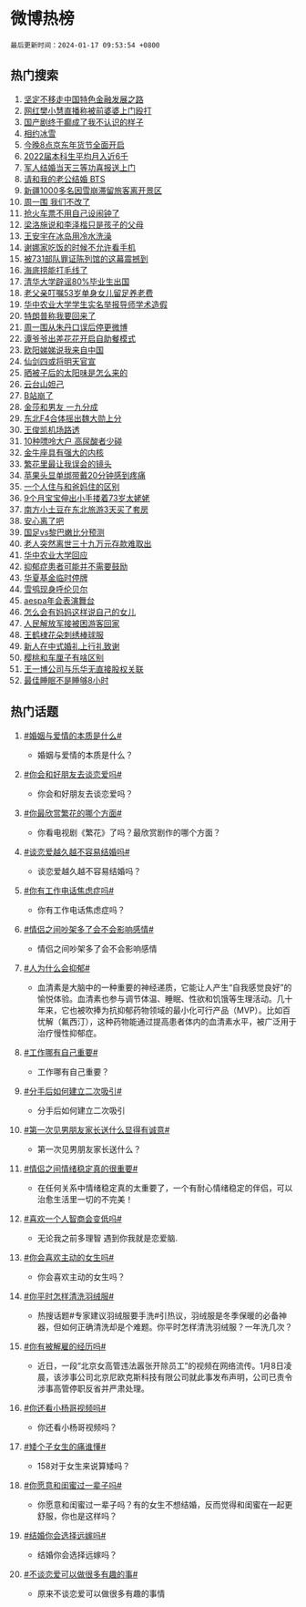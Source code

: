 # 微博热榜

`最后更新时间：2024-01-17 09:53:54 +0800`

## 热门搜索

1. [坚定不移走中国特色金融发展之路](https://m.weibo.cn/search?containerid=100103type%3D1%26t%3D10%26q%3D%23%E5%9D%9A%E5%AE%9A%E4%B8%8D%E7%A7%BB%E8%B5%B0%E4%B8%AD%E5%9B%BD%E7%89%B9%E8%89%B2%E9%87%91%E8%9E%8D%E5%8F%91%E5%B1%95%E4%B9%8B%E8%B7%AF%23&stream_entry_id=51&isnewpage=1&extparam=seat%3D1%26c_type%3D51%26dgr%3D0%26q%3D%2523%25E5%259D%259A%25E5%25AE%259A%25E4%25B8%258D%25E7%25A7%25BB%25E8%25B5%25B0%25E4%25B8%25AD%25E5%259B%25BD%25E7%2589%25B9%25E8%2589%25B2%25E9%2587%2591%25E8%259E%258D%25E5%258F%2591%25E5%25B1%2595%25E4%25B9%258B%25E8%25B7%25AF%2523%26cate%3D10103%26pos%3D0%26stream_entry_id%3D51%26filter_type%3Drealtimehot%26display_time%3D1705456433%26pre_seqid%3D170545643324101317903)
1. [网红樊小慧直播称被前婆婆上门殴打](https://m.weibo.cn/search?containerid=100103type%3D1%26t%3D10%26q%3D%23%E7%BD%91%E7%BA%A2%E6%A8%8A%E5%B0%8F%E6%85%A7%E7%9B%B4%E6%92%AD%E7%A7%B0%E8%A2%AB%E5%89%8D%E5%A9%86%E5%A9%86%E4%B8%8A%E9%97%A8%E6%AE%B4%E6%89%93%23&stream_entry_id=31&isnewpage=1&extparam=seat%3D1%26q%3D%2523%25E7%25BD%2591%25E7%25BA%25A2%25E6%25A8%258A%25E5%25B0%258F%25E6%2585%25A7%25E7%259B%25B4%25E6%2592%25AD%25E7%25A7%25B0%25E8%25A2%25AB%25E5%2589%258D%25E5%25A9%2586%25E5%25A9%2586%25E4%25B8%258A%25E9%2597%25A8%25E6%25AE%25B4%25E6%2589%2593%2523%26dgr%3D0%26pos%3D0%26filter_type%3Drealtimehot%26realpos%3D1%26band_rank%3D1%26cate%3D5001%26c_type%3D31%26lcate%3D5001%26stream_entry_id%3D31%26flag%3D2%26display_time%3D1705456433%26pre_seqid%3D170545643324101317903)
1. [国产剧终于癫成了我不认识的样子](https://m.weibo.cn/search?containerid=100103type%3D1%26t%3D10%26q%3D%E5%9B%BD%E4%BA%A7%E5%89%A7%E7%BB%88%E4%BA%8E%E7%99%AB%E6%88%90%E4%BA%86%E6%88%91%E4%B8%8D%E8%AE%A4%E8%AF%86%E7%9A%84%E6%A0%B7%E5%AD%90&stream_entry_id=31&isnewpage=1&extparam=seat%3D1%26q%3D%25E5%259B%25BD%25E4%25BA%25A7%25E5%2589%25A7%25E7%25BB%2588%25E4%25BA%258E%25E7%2599%25AB%25E6%2588%2590%25E4%25BA%2586%25E6%2588%2591%25E4%25B8%258D%25E8%25AE%25A4%25E8%25AF%2586%25E7%259A%2584%25E6%25A0%25B7%25E5%25AD%2590%26dgr%3D0%26pos%3D1%26filter_type%3Drealtimehot%26realpos%3D2%26band_rank%3D2%26cate%3D5001%26c_type%3D31%26lcate%3D5001%26stream_entry_id%3D31%26flag%3D1%26display_time%3D1705456433%26pre_seqid%3D170545643324101317903)
1. [相约冰雪](https://m.weibo.cn/search?containerid=100103type%3D1%26t%3D10%26q%3D%23%E7%9B%B8%E7%BA%A6%E5%86%B0%E9%9B%AA%23&stream_entry_id=31&isnewpage=1&extparam=seat%3D1%26q%3D%2523%25E7%259B%25B8%25E7%25BA%25A6%25E5%2586%25B0%25E9%259B%25AA%2523%26dgr%3D0%26pos%3D2%26filter_type%3Drealtimehot%26realpos%3D3%26band_rank%3D3%26cate%3D5001%26c_type%3D31%26lcate%3D5001%26stream_entry_id%3D31%26flag%3D0%26display_time%3D1705456433%26pre_seqid%3D170545643324101317903)
1. [今晚8点京东年货节全面开启](https://m.weibo.cn/search?containerid=100103type%3D1%26t%3D10%26q%3D%23%E4%BB%8A%E6%99%9A8%E7%82%B9%E4%BA%AC%E4%B8%9C%E5%B9%B4%E8%B4%A7%E8%8A%82%E5%85%A8%E9%9D%A2%E5%BC%80%E5%90%AF%23&stream_entry_id=31&isnewpage=1&extparam=seat%3D1%26band_rank%3D4%26dgr%3D0%26adid%3D219160%26q%3D%2523%25E4%25BB%258A%25E6%2599%259A8%25E7%2582%25B9%25E4%25BA%25AC%25E4%25B8%259C%25E5%25B9%25B4%25E8%25B4%25A7%25E8%258A%2582%25E5%2585%25A8%25E9%259D%25A2%25E5%25BC%2580%25E5%2590%25AF%2523%26filter_type%3Drealtimehot%26c_type%3D31%26pos%3D3%26cate%3D5001%26topic_ad%3D1%26lcate%3D5001%26stream_entry_id%3D31%26is_ad_pos%3D1%26display_time%3D1705456433%26pre_seqid%3D170545643324101317903)
1. [2022届本科生平均月入近6千](https://m.weibo.cn/search?containerid=100103type%3D1%26t%3D10%26q%3D%232022%E5%B1%8A%E6%9C%AC%E7%A7%91%E7%94%9F%E5%B9%B3%E5%9D%87%E6%9C%88%E5%85%A5%E8%BF%916%E5%8D%83%23&stream_entry_id=31&isnewpage=1&extparam=seat%3D1%26q%3D%25232022%25E5%25B1%258A%25E6%259C%25AC%25E7%25A7%2591%25E7%2594%259F%25E5%25B9%25B3%25E5%259D%2587%25E6%259C%2588%25E5%2585%25A5%25E8%25BF%25916%25E5%258D%2583%2523%26dgr%3D0%26pos%3D4%26filter_type%3Drealtimehot%26realpos%3D4%26band_rank%3D4%26cate%3D5001%26c_type%3D31%26lcate%3D5001%26stream_entry_id%3D31%26flag%3D1%26display_time%3D1705456433%26pre_seqid%3D170545643324101317903)
1. [军人结婚当天三等功喜报送上门](https://m.weibo.cn/search?containerid=100103type%3D1%26t%3D10%26q%3D%23%E5%86%9B%E4%BA%BA%E7%BB%93%E5%A9%9A%E5%BD%93%E5%A4%A9%E4%B8%89%E7%AD%89%E5%8A%9F%E5%96%9C%E6%8A%A5%E9%80%81%E4%B8%8A%E9%97%A8%23&stream_entry_id=31&isnewpage=1&extparam=seat%3D1%26q%3D%2523%25E5%2586%259B%25E4%25BA%25BA%25E7%25BB%2593%25E5%25A9%259A%25E5%25BD%2593%25E5%25A4%25A9%25E4%25B8%2589%25E7%25AD%2589%25E5%258A%259F%25E5%2596%259C%25E6%258A%25A5%25E9%2580%2581%25E4%25B8%258A%25E9%2597%25A8%2523%26dgr%3D0%26pos%3D5%26filter_type%3Drealtimehot%26realpos%3D5%26band_rank%3D5%26cate%3D5001%26c_type%3D31%26lcate%3D5001%26stream_entry_id%3D31%26flag%3D32768%26display_time%3D1705456433%26pre_seqid%3D170545643324101317903)
1. [请和我的老公结婚 BTS](https://m.weibo.cn/search?containerid=100103type%3D1%26t%3D10%26q%3D%E8%AF%B7%E5%92%8C%E6%88%91%E7%9A%84%E8%80%81%E5%85%AC%E7%BB%93%E5%A9%9A+BTS&stream_entry_id=31&isnewpage=1&extparam=seat%3D1%26q%3D%25E8%25AF%25B7%25E5%2592%258C%25E6%2588%2591%25E7%259A%2584%25E8%2580%2581%25E5%2585%25AC%25E7%25BB%2593%25E5%25A9%259A%2520BTS%26dgr%3D0%26pos%3D6%26filter_type%3Drealtimehot%26realpos%3D6%26band_rank%3D6%26cate%3D5001%26c_type%3D31%26lcate%3D5001%26stream_entry_id%3D31%26flag%3D1%26display_time%3D1705456433%26pre_seqid%3D170545643324101317903)
1. [新疆1000多名因雪崩滞留旅客离开景区](https://m.weibo.cn/search?containerid=100103type%3D1%26t%3D10%26q%3D%23%E6%96%B0%E7%96%861000%E5%A4%9A%E5%90%8D%E5%9B%A0%E9%9B%AA%E5%B4%A9%E6%BB%9E%E7%95%99%E6%97%85%E5%AE%A2%E7%A6%BB%E5%BC%80%E6%99%AF%E5%8C%BA%23&stream_entry_id=31&isnewpage=1&extparam=seat%3D1%26q%3D%2523%25E6%2596%25B0%25E7%2596%25861000%25E5%25A4%259A%25E5%2590%258D%25E5%259B%25A0%25E9%259B%25AA%25E5%25B4%25A9%25E6%25BB%259E%25E7%2595%2599%25E6%2597%2585%25E5%25AE%25A2%25E7%25A6%25BB%25E5%25BC%2580%25E6%2599%25AF%25E5%258C%25BA%2523%26dgr%3D0%26pos%3D7%26filter_type%3Drealtimehot%26realpos%3D7%26band_rank%3D7%26cate%3D5001%26c_type%3D31%26lcate%3D5001%26stream_entry_id%3D31%26flag%3D1%26display_time%3D1705456433%26pre_seqid%3D170545643324101317903)
1. [周一围 我们不改了](https://m.weibo.cn/search?containerid=100103type%3D1%26t%3D10%26q%3D%E5%91%A8%E4%B8%80%E5%9B%B4+%E6%88%91%E4%BB%AC%E4%B8%8D%E6%94%B9%E4%BA%86&stream_entry_id=31&isnewpage=1&extparam=seat%3D1%26q%3D%25E5%2591%25A8%25E4%25B8%2580%25E5%259B%25B4%2520%25E6%2588%2591%25E4%25BB%25AC%25E4%25B8%258D%25E6%2594%25B9%25E4%25BA%2586%26dgr%3D0%26pos%3D8%26filter_type%3Drealtimehot%26realpos%3D8%26band_rank%3D8%26cate%3D5001%26c_type%3D31%26lcate%3D5001%26stream_entry_id%3D31%26flag%3D1%26display_time%3D1705456433%26pre_seqid%3D170545643324101317903)
1. [抢火车票不用自己设闹钟了](https://m.weibo.cn/search?containerid=100103type%3D1%26t%3D10%26q%3D%23%E6%8A%A2%E7%81%AB%E8%BD%A6%E7%A5%A8%E4%B8%8D%E7%94%A8%E8%87%AA%E5%B7%B1%E8%AE%BE%E9%97%B9%E9%92%9F%E4%BA%86%23&stream_entry_id=31&isnewpage=1&extparam=seat%3D1%26q%3D%2523%25E6%258A%25A2%25E7%2581%25AB%25E8%25BD%25A6%25E7%25A5%25A8%25E4%25B8%258D%25E7%2594%25A8%25E8%2587%25AA%25E5%25B7%25B1%25E8%25AE%25BE%25E9%2597%25B9%25E9%2592%259F%25E4%25BA%2586%2523%26dgr%3D0%26pos%3D9%26filter_type%3Drealtimehot%26realpos%3D9%26band_rank%3D9%26cate%3D5001%26c_type%3D31%26lcate%3D5001%26stream_entry_id%3D31%26flag%3D1%26display_time%3D1705456433%26pre_seqid%3D170545643324101317903)
1. [梁洛施说和李泽楷只是孩子的父母](https://m.weibo.cn/search?containerid=100103type%3D1%26t%3D10%26q%3D%23%E6%A2%81%E6%B4%9B%E6%96%BD%E8%AF%B4%E5%92%8C%E6%9D%8E%E6%B3%BD%E6%A5%B7%E5%8F%AA%E6%98%AF%E5%AD%A9%E5%AD%90%E7%9A%84%E7%88%B6%E6%AF%8D%23&stream_entry_id=31&isnewpage=1&extparam=seat%3D1%26q%3D%2523%25E6%25A2%2581%25E6%25B4%259B%25E6%2596%25BD%25E8%25AF%25B4%25E5%2592%258C%25E6%259D%258E%25E6%25B3%25BD%25E6%25A5%25B7%25E5%258F%25AA%25E6%2598%25AF%25E5%25AD%25A9%25E5%25AD%2590%25E7%259A%2584%25E7%2588%25B6%25E6%25AF%258D%2523%26dgr%3D0%26pos%3D10%26filter_type%3Drealtimehot%26realpos%3D10%26band_rank%3D10%26cate%3D5001%26c_type%3D31%26lcate%3D5001%26stream_entry_id%3D31%26flag%3D1%26display_time%3D1705456433%26pre_seqid%3D170545643324101317903)
1. [王安宇在冰岛用冷水洗澡](https://m.weibo.cn/search?containerid=100103type%3D1%26t%3D10%26q%3D%E7%8E%8B%E5%AE%89%E5%AE%87%E5%9C%A8%E5%86%B0%E5%B2%9B%E7%94%A8%E5%86%B7%E6%B0%B4%E6%B4%97%E6%BE%A1&stream_entry_id=31&isnewpage=1&extparam=seat%3D1%26q%3D%25E7%258E%258B%25E5%25AE%2589%25E5%25AE%2587%25E5%259C%25A8%25E5%2586%25B0%25E5%25B2%259B%25E7%2594%25A8%25E5%2586%25B7%25E6%25B0%25B4%25E6%25B4%2597%25E6%25BE%25A1%26dgr%3D0%26pos%3D11%26filter_type%3Drealtimehot%26realpos%3D11%26band_rank%3D11%26cate%3D5001%26c_type%3D31%26lcate%3D5001%26stream_entry_id%3D31%26flag%3D1%26display_time%3D1705456433%26pre_seqid%3D170545643324101317903)
1. [谢娜家吃饭的时候不允许看手机](https://m.weibo.cn/search?containerid=100103type%3D1%26t%3D10%26q%3D%23%E8%B0%A2%E5%A8%9C%E5%AE%B6%E5%90%83%E9%A5%AD%E7%9A%84%E6%97%B6%E5%80%99%E4%B8%8D%E5%85%81%E8%AE%B8%E7%9C%8B%E6%89%8B%E6%9C%BA%23&stream_entry_id=31&isnewpage=1&extparam=seat%3D1%26q%3D%2523%25E8%25B0%25A2%25E5%25A8%259C%25E5%25AE%25B6%25E5%2590%2583%25E9%25A5%25AD%25E7%259A%2584%25E6%2597%25B6%25E5%2580%2599%25E4%25B8%258D%25E5%2585%2581%25E8%25AE%25B8%25E7%259C%258B%25E6%2589%258B%25E6%259C%25BA%2523%26dgr%3D0%26pos%3D12%26filter_type%3Drealtimehot%26realpos%3D12%26band_rank%3D12%26cate%3D5001%26c_type%3D31%26lcate%3D5001%26stream_entry_id%3D31%26flag%3D2%26display_time%3D1705456433%26pre_seqid%3D170545643324101317903)
1. [被731部队罪证陈列馆的这幕震撼到](https://m.weibo.cn/search?containerid=100103type%3D1%26t%3D10%26q%3D%23%E8%A2%AB731%E9%83%A8%E9%98%9F%E7%BD%AA%E8%AF%81%E9%99%88%E5%88%97%E9%A6%86%E7%9A%84%E8%BF%99%E5%B9%95%E9%9C%87%E6%92%BC%E5%88%B0%23&stream_entry_id=31&isnewpage=1&extparam=seat%3D1%26q%3D%2523%25E8%25A2%25AB731%25E9%2583%25A8%25E9%2598%259F%25E7%25BD%25AA%25E8%25AF%2581%25E9%2599%2588%25E5%2588%2597%25E9%25A6%2586%25E7%259A%2584%25E8%25BF%2599%25E5%25B9%2595%25E9%259C%2587%25E6%2592%25BC%25E5%2588%25B0%2523%26dgr%3D0%26pos%3D13%26filter_type%3Drealtimehot%26realpos%3D13%26band_rank%3D13%26cate%3D5001%26c_type%3D31%26lcate%3D5001%26stream_entry_id%3D31%26flag%3D1%26display_time%3D1705456433%26pre_seqid%3D170545643324101317903)
1. [海底捞能打毛线了](https://m.weibo.cn/search?containerid=100103type%3D1%26t%3D10%26q%3D%23%E6%B5%B7%E5%BA%95%E6%8D%9E%E8%83%BD%E6%89%93%E6%AF%9B%E7%BA%BF%E4%BA%86%23&stream_entry_id=31&isnewpage=1&extparam=seat%3D1%26q%3D%2523%25E6%25B5%25B7%25E5%25BA%2595%25E6%258D%259E%25E8%2583%25BD%25E6%2589%2593%25E6%25AF%259B%25E7%25BA%25BF%25E4%25BA%2586%2523%26dgr%3D0%26pos%3D14%26filter_type%3Drealtimehot%26realpos%3D14%26band_rank%3D14%26cate%3D5001%26c_type%3D31%26lcate%3D5001%26stream_entry_id%3D31%26flag%3D0%26display_time%3D1705456433%26pre_seqid%3D170545643324101317903)
1. [清华大学辟谣80%毕业生出国](https://m.weibo.cn/search?containerid=100103type%3D1%26t%3D10%26q%3D%23%E6%B8%85%E5%8D%8E%E5%A4%A7%E5%AD%A6%E8%BE%9F%E8%B0%A380%25%E6%AF%95%E4%B8%9A%E7%94%9F%E5%87%BA%E5%9B%BD%23&stream_entry_id=31&isnewpage=1&extparam=seat%3D1%26q%3D%2523%25E6%25B8%2585%25E5%258D%258E%25E5%25A4%25A7%25E5%25AD%25A6%25E8%25BE%259F%25E8%25B0%25A380%2525%25E6%25AF%2595%25E4%25B8%259A%25E7%2594%259F%25E5%2587%25BA%25E5%259B%25BD%2523%26dgr%3D0%26pos%3D15%26filter_type%3Drealtimehot%26realpos%3D15%26band_rank%3D15%26cate%3D5001%26c_type%3D31%26lcate%3D5001%26stream_entry_id%3D31%26flag%3D1%26display_time%3D1705456433%26pre_seqid%3D170545643324101317903)
1. [老父亲叮嘱53岁单身女儿留足养老费](https://m.weibo.cn/search?containerid=100103type%3D1%26t%3D10%26q%3D%23%E8%80%81%E7%88%B6%E4%BA%B2%E5%8F%AE%E5%98%B153%E5%B2%81%E5%8D%95%E8%BA%AB%E5%A5%B3%E5%84%BF%E7%95%99%E8%B6%B3%E5%85%BB%E8%80%81%E8%B4%B9%23&stream_entry_id=31&isnewpage=1&extparam=seat%3D1%26q%3D%2523%25E8%2580%2581%25E7%2588%25B6%25E4%25BA%25B2%25E5%258F%25AE%25E5%2598%25B153%25E5%25B2%2581%25E5%258D%2595%25E8%25BA%25AB%25E5%25A5%25B3%25E5%2584%25BF%25E7%2595%2599%25E8%25B6%25B3%25E5%2585%25BB%25E8%2580%2581%25E8%25B4%25B9%2523%26dgr%3D0%26pos%3D16%26filter_type%3Drealtimehot%26realpos%3D16%26band_rank%3D16%26cate%3D5001%26c_type%3D31%26lcate%3D5001%26stream_entry_id%3D31%26flag%3D32768%26display_time%3D1705456433%26pre_seqid%3D170545643324101317903)
1. [华中农业大学学生实名举报导师学术造假](https://m.weibo.cn/search?containerid=100103type%3D1%26t%3D10%26q%3D%23%E5%8D%8E%E4%B8%AD%E5%86%9C%E4%B8%9A%E5%A4%A7%E5%AD%A6%E5%AD%A6%E7%94%9F%E5%AE%9E%E5%90%8D%E4%B8%BE%E6%8A%A5%E5%AF%BC%E5%B8%88%E5%AD%A6%E6%9C%AF%E9%80%A0%E5%81%87%23&stream_entry_id=31&isnewpage=1&extparam=seat%3D1%26q%3D%2523%25E5%258D%258E%25E4%25B8%25AD%25E5%2586%259C%25E4%25B8%259A%25E5%25A4%25A7%25E5%25AD%25A6%25E5%25AD%25A6%25E7%2594%259F%25E5%25AE%259E%25E5%2590%258D%25E4%25B8%25BE%25E6%258A%25A5%25E5%25AF%25BC%25E5%25B8%2588%25E5%25AD%25A6%25E6%259C%25AF%25E9%2580%25A0%25E5%2581%2587%2523%26dgr%3D0%26pos%3D17%26filter_type%3Drealtimehot%26realpos%3D17%26band_rank%3D17%26cate%3D5001%26c_type%3D31%26lcate%3D5001%26stream_entry_id%3D31%26flag%3D0%26display_time%3D1705456433%26pre_seqid%3D170545643324101317903)
1. [特朗普称我要回来了](https://m.weibo.cn/search?containerid=100103type%3D1%26t%3D10%26q%3D%23%E7%89%B9%E6%9C%97%E6%99%AE%E7%A7%B0%E6%88%91%E8%A6%81%E5%9B%9E%E6%9D%A5%E4%BA%86%23&stream_entry_id=31&isnewpage=1&extparam=seat%3D1%26q%3D%2523%25E7%2589%25B9%25E6%259C%2597%25E6%2599%25AE%25E7%25A7%25B0%25E6%2588%2591%25E8%25A6%2581%25E5%259B%259E%25E6%259D%25A5%25E4%25BA%2586%2523%26dgr%3D0%26pos%3D18%26filter_type%3Drealtimehot%26realpos%3D18%26band_rank%3D18%26cate%3D5001%26c_type%3D31%26lcate%3D5001%26stream_entry_id%3D31%26flag%3D0%26display_time%3D1705456433%26pre_seqid%3D170545643324101317903)
1. [周一围从朱丹口误后停更微博](https://m.weibo.cn/search?containerid=100103type%3D1%26t%3D10%26q%3D%23%E5%91%A8%E4%B8%80%E5%9B%B4%E4%BB%8E%E6%9C%B1%E4%B8%B9%E5%8F%A3%E8%AF%AF%E5%90%8E%E5%81%9C%E6%9B%B4%E5%BE%AE%E5%8D%9A%23&stream_entry_id=31&isnewpage=1&extparam=seat%3D1%26q%3D%2523%25E5%2591%25A8%25E4%25B8%2580%25E5%259B%25B4%25E4%25BB%258E%25E6%259C%25B1%25E4%25B8%25B9%25E5%258F%25A3%25E8%25AF%25AF%25E5%2590%258E%25E5%2581%259C%25E6%259B%25B4%25E5%25BE%25AE%25E5%258D%259A%2523%26dgr%3D0%26pos%3D19%26filter_type%3Drealtimehot%26realpos%3D19%26band_rank%3D19%26cate%3D5001%26c_type%3D31%26lcate%3D5001%26stream_entry_id%3D31%26flag%3D0%26display_time%3D1705456433%26pre_seqid%3D170545643324101317903)
1. [谭爷爷出差花花开启自助餐模式](https://m.weibo.cn/search?containerid=100103type%3D1%26t%3D10%26q%3D%23%E8%B0%AD%E7%88%B7%E7%88%B7%E5%87%BA%E5%B7%AE%E8%8A%B1%E8%8A%B1%E5%BC%80%E5%90%AF%E8%87%AA%E5%8A%A9%E9%A4%90%E6%A8%A1%E5%BC%8F%23&stream_entry_id=31&isnewpage=1&extparam=seat%3D1%26q%3D%2523%25E8%25B0%25AD%25E7%2588%25B7%25E7%2588%25B7%25E5%2587%25BA%25E5%25B7%25AE%25E8%258A%25B1%25E8%258A%25B1%25E5%25BC%2580%25E5%2590%25AF%25E8%2587%25AA%25E5%258A%25A9%25E9%25A4%2590%25E6%25A8%25A1%25E5%25BC%258F%2523%26dgr%3D0%26pos%3D20%26filter_type%3Drealtimehot%26realpos%3D20%26band_rank%3D20%26cate%3D5001%26c_type%3D31%26lcate%3D5001%26stream_entry_id%3D31%26flag%3D32768%26display_time%3D1705456433%26pre_seqid%3D170545643324101317903)
1. [欧阳娣娣说我来自中国](https://m.weibo.cn/search?containerid=100103type%3D1%26t%3D10%26q%3D%23%E6%AC%A7%E9%98%B3%E5%A8%A3%E5%A8%A3%E8%AF%B4%E6%88%91%E6%9D%A5%E8%87%AA%E4%B8%AD%E5%9B%BD%23&stream_entry_id=31&isnewpage=1&extparam=seat%3D1%26q%3D%2523%25E6%25AC%25A7%25E9%2598%25B3%25E5%25A8%25A3%25E5%25A8%25A3%25E8%25AF%25B4%25E6%2588%2591%25E6%259D%25A5%25E8%2587%25AA%25E4%25B8%25AD%25E5%259B%25BD%2523%26dgr%3D0%26pos%3D21%26filter_type%3Drealtimehot%26realpos%3D21%26band_rank%3D21%26cate%3D5001%26c_type%3D31%26lcate%3D5001%26stream_entry_id%3D31%26flag%3D0%26display_time%3D1705456433%26pre_seqid%3D170545643324101317903)
1. [仙剑四或将明天官宣](https://m.weibo.cn/search?containerid=100103type%3D1%26t%3D10%26q%3D%23%E4%BB%99%E5%89%91%E5%9B%9B%E6%88%96%E5%B0%86%E6%98%8E%E5%A4%A9%E5%AE%98%E5%AE%A3%23&stream_entry_id=31&isnewpage=1&extparam=seat%3D1%26q%3D%2523%25E4%25BB%2599%25E5%2589%2591%25E5%259B%259B%25E6%2588%2596%25E5%25B0%2586%25E6%2598%258E%25E5%25A4%25A9%25E5%25AE%2598%25E5%25AE%25A3%2523%26dgr%3D0%26pos%3D22%26filter_type%3Drealtimehot%26realpos%3D22%26band_rank%3D22%26cate%3D5001%26c_type%3D31%26lcate%3D5001%26stream_entry_id%3D31%26flag%3D0%26display_time%3D1705456433%26pre_seqid%3D170545643324101317903)
1. [晒被子后的太阳味是怎么来的](https://m.weibo.cn/search?containerid=100103type%3D1%26t%3D10%26q%3D%23%E6%99%92%E8%A2%AB%E5%AD%90%E5%90%8E%E7%9A%84%E5%A4%AA%E9%98%B3%E5%91%B3%E6%98%AF%E6%80%8E%E4%B9%88%E6%9D%A5%E7%9A%84%23&stream_entry_id=31&isnewpage=1&extparam=seat%3D1%26q%3D%2523%25E6%2599%2592%25E8%25A2%25AB%25E5%25AD%2590%25E5%2590%258E%25E7%259A%2584%25E5%25A4%25AA%25E9%2598%25B3%25E5%2591%25B3%25E6%2598%25AF%25E6%2580%258E%25E4%25B9%2588%25E6%259D%25A5%25E7%259A%2584%2523%26dgr%3D0%26pos%3D23%26filter_type%3Drealtimehot%26realpos%3D23%26band_rank%3D23%26cate%3D5001%26c_type%3D31%26lcate%3D5001%26stream_entry_id%3D31%26flag%3D0%26display_time%3D1705456433%26pre_seqid%3D170545643324101317903)
1. [云台山妲己](https://m.weibo.cn/search?containerid=100103type%3D1%26t%3D10%26q%3D%E4%BA%91%E5%8F%B0%E5%B1%B1%E5%A6%B2%E5%B7%B1&stream_entry_id=31&isnewpage=1&extparam=seat%3D1%26q%3D%25E4%25BA%2591%25E5%258F%25B0%25E5%25B1%25B1%25E5%25A6%25B2%25E5%25B7%25B1%26dgr%3D0%26pos%3D24%26filter_type%3Drealtimehot%26realpos%3D24%26band_rank%3D24%26cate%3D5001%26c_type%3D31%26lcate%3D5001%26stream_entry_id%3D31%26flag%3D0%26display_time%3D1705456433%26pre_seqid%3D170545643324101317903)
1. [B站崩了](https://m.weibo.cn/search?containerid=100103type%3D1%26t%3D10%26q%3DB%E7%AB%99%E5%B4%A9%E4%BA%86&stream_entry_id=31&isnewpage=1&extparam=seat%3D1%26q%3DB%25E7%25AB%2599%25E5%25B4%25A9%25E4%25BA%2586%26dgr%3D0%26pos%3D25%26filter_type%3Drealtimehot%26realpos%3D25%26band_rank%3D25%26cate%3D5001%26c_type%3D31%26lcate%3D5001%26stream_entry_id%3D31%26flag%3D0%26display_time%3D1705456433%26pre_seqid%3D170545643324101317903)
1. [金莎和男友 一九分成](https://m.weibo.cn/search?containerid=100103type%3D1%26t%3D10%26q%3D%E9%87%91%E8%8E%8E%E5%92%8C%E7%94%B7%E5%8F%8B+%E4%B8%80%E4%B9%9D%E5%88%86%E6%88%90&stream_entry_id=31&isnewpage=1&extparam=seat%3D1%26q%3D%25E9%2587%2591%25E8%258E%258E%25E5%2592%258C%25E7%2594%25B7%25E5%258F%258B%2520%25E4%25B8%2580%25E4%25B9%259D%25E5%2588%2586%25E6%2588%2590%26dgr%3D0%26pos%3D26%26filter_type%3Drealtimehot%26realpos%3D26%26band_rank%3D26%26cate%3D5001%26c_type%3D31%26lcate%3D5001%26stream_entry_id%3D31%26flag%3D0%26display_time%3D1705456433%26pre_seqid%3D170545643324101317903)
1. [东北F4合体摇出魏大勋上分](https://m.weibo.cn/search?containerid=100103type%3D1%26t%3D10%26q%3D%23%E4%B8%9C%E5%8C%97F4%E5%90%88%E4%BD%93%E6%91%87%E5%87%BA%E9%AD%8F%E5%A4%A7%E5%8B%8B%E4%B8%8A%E5%88%86%23&stream_entry_id=31&isnewpage=1&extparam=seat%3D1%26q%3D%2523%25E4%25B8%259C%25E5%258C%2597F4%25E5%2590%2588%25E4%25BD%2593%25E6%2591%2587%25E5%2587%25BA%25E9%25AD%258F%25E5%25A4%25A7%25E5%258B%258B%25E4%25B8%258A%25E5%2588%2586%2523%26dgr%3D0%26pos%3D27%26filter_type%3Drealtimehot%26realpos%3D27%26band_rank%3D27%26cate%3D5001%26c_type%3D31%26lcate%3D5001%26stream_entry_id%3D31%26flag%3D1%26display_time%3D1705456433%26pre_seqid%3D170545643324101317903)
1. [王俊凯机场路透](https://m.weibo.cn/search?containerid=100103type%3D1%26t%3D10%26q%3D%E7%8E%8B%E4%BF%8A%E5%87%AF%E6%9C%BA%E5%9C%BA%E8%B7%AF%E9%80%8F&stream_entry_id=31&isnewpage=1&extparam=seat%3D1%26q%3D%25E7%258E%258B%25E4%25BF%258A%25E5%2587%25AF%25E6%259C%25BA%25E5%259C%25BA%25E8%25B7%25AF%25E9%2580%258F%26dgr%3D0%26pos%3D28%26filter_type%3Drealtimehot%26realpos%3D28%26band_rank%3D28%26cate%3D5001%26c_type%3D31%26lcate%3D5001%26stream_entry_id%3D31%26flag%3D0%26display_time%3D1705456433%26pre_seqid%3D170545643324101317903)
1. [10种嘌呤大户 高尿酸者少碰](https://m.weibo.cn/search?containerid=100103type%3D1%26t%3D10%26q%3D10%E7%A7%8D%E5%98%8C%E5%91%A4%E5%A4%A7%E6%88%B7+%E9%AB%98%E5%B0%BF%E9%85%B8%E8%80%85%E5%B0%91%E7%A2%B0&stream_entry_id=31&isnewpage=1&extparam=seat%3D1%26q%3D10%25E7%25A7%258D%25E5%2598%258C%25E5%2591%25A4%25E5%25A4%25A7%25E6%2588%25B7%2520%25E9%25AB%2598%25E5%25B0%25BF%25E9%2585%25B8%25E8%2580%2585%25E5%25B0%2591%25E7%25A2%25B0%26dgr%3D0%26pos%3D29%26filter_type%3Drealtimehot%26realpos%3D29%26band_rank%3D29%26cate%3D5001%26c_type%3D31%26lcate%3D5001%26stream_entry_id%3D31%26flag%3D0%26display_time%3D1705456433%26pre_seqid%3D170545643324101317903)
1. [金牛座具有强大的内核](https://m.weibo.cn/search?containerid=100103type%3D1%26t%3D10%26q%3D%E9%87%91%E7%89%9B%E5%BA%A7%E5%85%B7%E6%9C%89%E5%BC%BA%E5%A4%A7%E7%9A%84%E5%86%85%E6%A0%B8&stream_entry_id=31&isnewpage=1&extparam=seat%3D1%26q%3D%25E9%2587%2591%25E7%2589%259B%25E5%25BA%25A7%25E5%2585%25B7%25E6%259C%2589%25E5%25BC%25BA%25E5%25A4%25A7%25E7%259A%2584%25E5%2586%2585%25E6%25A0%25B8%26dgr%3D0%26pos%3D30%26filter_type%3Drealtimehot%26realpos%3D30%26band_rank%3D30%26cate%3D5001%26c_type%3D31%26lcate%3D5001%26stream_entry_id%3D31%26flag%3D1%26display_time%3D1705456433%26pre_seqid%3D170545643324101317903)
1. [繁花里最让我误会的镜头](https://m.weibo.cn/search?containerid=100103type%3D1%26t%3D10%26q%3D%E7%B9%81%E8%8A%B1%E9%87%8C%E6%9C%80%E8%AE%A9%E6%88%91%E8%AF%AF%E4%BC%9A%E7%9A%84%E9%95%9C%E5%A4%B4&stream_entry_id=31&isnewpage=1&extparam=seat%3D1%26q%3D%25E7%25B9%2581%25E8%258A%25B1%25E9%2587%258C%25E6%259C%2580%25E8%25AE%25A9%25E6%2588%2591%25E8%25AF%25AF%25E4%25BC%259A%25E7%259A%2584%25E9%2595%259C%25E5%25A4%25B4%26dgr%3D0%26pos%3D31%26filter_type%3Drealtimehot%26realpos%3D31%26band_rank%3D31%26cate%3D5001%26c_type%3D31%26lcate%3D5001%26stream_entry_id%3D31%26flag%3D0%26display_time%3D1705456433%26pre_seqid%3D170545643324101317903)
1. [苹果头显单绑带戴20分钟感到疼痛](https://m.weibo.cn/search?containerid=100103type%3D1%26t%3D10%26q%3D%23%E8%8B%B9%E6%9E%9C%E5%A4%B4%E6%98%BE%E5%8D%95%E7%BB%91%E5%B8%A6%E6%88%B420%E5%88%86%E9%92%9F%E6%84%9F%E5%88%B0%E7%96%BC%E7%97%9B%23&stream_entry_id=31&isnewpage=1&extparam=seat%3D1%26q%3D%2523%25E8%258B%25B9%25E6%259E%259C%25E5%25A4%25B4%25E6%2598%25BE%25E5%258D%2595%25E7%25BB%2591%25E5%25B8%25A6%25E6%2588%25B420%25E5%2588%2586%25E9%2592%259F%25E6%2584%259F%25E5%2588%25B0%25E7%2596%25BC%25E7%2597%259B%2523%26dgr%3D0%26pos%3D32%26filter_type%3Drealtimehot%26realpos%3D32%26band_rank%3D32%26cate%3D5001%26c_type%3D31%26lcate%3D5001%26stream_entry_id%3D31%26flag%3D1%26display_time%3D1705456433%26pre_seqid%3D170545643324101317903)
1. [一个人住与和爸妈住的区别](https://m.weibo.cn/search?containerid=100103type%3D1%26t%3D10%26q%3D%E4%B8%80%E4%B8%AA%E4%BA%BA%E4%BD%8F%E4%B8%8E%E5%92%8C%E7%88%B8%E5%A6%88%E4%BD%8F%E7%9A%84%E5%8C%BA%E5%88%AB&stream_entry_id=31&isnewpage=1&extparam=seat%3D1%26q%3D%25E4%25B8%2580%25E4%25B8%25AA%25E4%25BA%25BA%25E4%25BD%258F%25E4%25B8%258E%25E5%2592%258C%25E7%2588%25B8%25E5%25A6%2588%25E4%25BD%258F%25E7%259A%2584%25E5%258C%25BA%25E5%2588%25AB%26dgr%3D0%26pos%3D33%26filter_type%3Drealtimehot%26realpos%3D33%26band_rank%3D33%26cate%3D5001%26c_type%3D31%26lcate%3D5001%26stream_entry_id%3D31%26flag%3D1%26display_time%3D1705456433%26pre_seqid%3D170545643324101317903)
1. [9个月宝宝伸出小手搂着73岁太姥姥](https://m.weibo.cn/search?containerid=100103type%3D1%26t%3D10%26q%3D%239%E4%B8%AA%E6%9C%88%E5%AE%9D%E5%AE%9D%E4%BC%B8%E5%87%BA%E5%B0%8F%E6%89%8B%E6%90%82%E7%9D%8073%E5%B2%81%E5%A4%AA%E5%A7%A5%E5%A7%A5%23&stream_entry_id=31&isnewpage=1&extparam=seat%3D1%26q%3D%25239%25E4%25B8%25AA%25E6%259C%2588%25E5%25AE%259D%25E5%25AE%259D%25E4%25BC%25B8%25E5%2587%25BA%25E5%25B0%258F%25E6%2589%258B%25E6%2590%2582%25E7%259D%258073%25E5%25B2%2581%25E5%25A4%25AA%25E5%25A7%25A5%25E5%25A7%25A5%2523%26dgr%3D0%26pos%3D34%26filter_type%3Drealtimehot%26realpos%3D34%26band_rank%3D34%26cate%3D5001%26c_type%3D31%26lcate%3D5001%26stream_entry_id%3D31%26flag%3D32768%26display_time%3D1705456433%26pre_seqid%3D170545643324101317903)
1. [南方小土豆在东北旅游3天买了套房](https://m.weibo.cn/search?containerid=100103type%3D1%26t%3D10%26q%3D%23%E5%8D%97%E6%96%B9%E5%B0%8F%E5%9C%9F%E8%B1%86%E5%9C%A8%E4%B8%9C%E5%8C%97%E6%97%85%E6%B8%B83%E5%A4%A9%E4%B9%B0%E4%BA%86%E5%A5%97%E6%88%BF%23&stream_entry_id=31&isnewpage=1&extparam=seat%3D1%26q%3D%2523%25E5%258D%2597%25E6%2596%25B9%25E5%25B0%258F%25E5%259C%259F%25E8%25B1%2586%25E5%259C%25A8%25E4%25B8%259C%25E5%258C%2597%25E6%2597%2585%25E6%25B8%25B83%25E5%25A4%25A9%25E4%25B9%25B0%25E4%25BA%2586%25E5%25A5%2597%25E6%2588%25BF%2523%26dgr%3D0%26pos%3D35%26filter_type%3Drealtimehot%26realpos%3D35%26band_rank%3D35%26cate%3D5001%26c_type%3D31%26lcate%3D5001%26stream_entry_id%3D31%26flag%3D32768%26display_time%3D1705456433%26pre_seqid%3D170545643324101317903)
1. [安心离了吧](https://m.weibo.cn/search?containerid=100103type%3D1%26t%3D10%26q%3D%23%E5%AE%89%E5%BF%83%E7%A6%BB%E4%BA%86%E5%90%A7%23&stream_entry_id=31&isnewpage=1&extparam=seat%3D1%26q%3D%2523%25E5%25AE%2589%25E5%25BF%2583%25E7%25A6%25BB%25E4%25BA%2586%25E5%2590%25A7%2523%26dgr%3D0%26pos%3D36%26filter_type%3Drealtimehot%26realpos%3D36%26band_rank%3D36%26cate%3D5001%26c_type%3D31%26lcate%3D5001%26stream_entry_id%3D31%26flag%3D1%26display_time%3D1705456433%26pre_seqid%3D170545643324101317903)
1. [国足vs黎巴嫩比分预测](https://m.weibo.cn/search?containerid=100103type%3D1%26t%3D10%26q%3D%23%E5%9B%BD%E8%B6%B3vs%E9%BB%8E%E5%B7%B4%E5%AB%A9%E6%AF%94%E5%88%86%E9%A2%84%E6%B5%8B%23&stream_entry_id=31&isnewpage=1&extparam=seat%3D1%26q%3D%2523%25E5%259B%25BD%25E8%25B6%25B3vs%25E9%25BB%258E%25E5%25B7%25B4%25E5%25AB%25A9%25E6%25AF%2594%25E5%2588%2586%25E9%25A2%2584%25E6%25B5%258B%2523%26dgr%3D0%26pos%3D37%26filter_type%3Drealtimehot%26realpos%3D37%26band_rank%3D37%26cate%3D5001%26c_type%3D31%26lcate%3D5001%26stream_entry_id%3D31%26flag%3D1%26display_time%3D1705456433%26pre_seqid%3D170545643324101317903)
1. [老人突然离世三十九万元存款难取出](https://m.weibo.cn/search?containerid=100103type%3D1%26t%3D10%26q%3D%23%E8%80%81%E4%BA%BA%E7%AA%81%E7%84%B6%E7%A6%BB%E4%B8%96%E4%B8%89%E5%8D%81%E4%B9%9D%E4%B8%87%E5%85%83%E5%AD%98%E6%AC%BE%E9%9A%BE%E5%8F%96%E5%87%BA%23&stream_entry_id=31&isnewpage=1&extparam=seat%3D1%26q%3D%2523%25E8%2580%2581%25E4%25BA%25BA%25E7%25AA%2581%25E7%2584%25B6%25E7%25A6%25BB%25E4%25B8%2596%25E4%25B8%2589%25E5%258D%2581%25E4%25B9%259D%25E4%25B8%2587%25E5%2585%2583%25E5%25AD%2598%25E6%25AC%25BE%25E9%259A%25BE%25E5%258F%2596%25E5%2587%25BA%2523%26dgr%3D0%26pos%3D38%26filter_type%3Drealtimehot%26realpos%3D38%26band_rank%3D38%26cate%3D5001%26c_type%3D31%26lcate%3D5001%26stream_entry_id%3D31%26flag%3D0%26display_time%3D1705456433%26pre_seqid%3D170545643324101317903)
1. [华中农业大学回应](https://m.weibo.cn/search?containerid=100103type%3D1%26t%3D10%26q%3D%23%E5%8D%8E%E4%B8%AD%E5%86%9C%E4%B8%9A%E5%A4%A7%E5%AD%A6%E5%9B%9E%E5%BA%94%23&stream_entry_id=31&isnewpage=1&extparam=seat%3D1%26q%3D%2523%25E5%258D%258E%25E4%25B8%25AD%25E5%2586%259C%25E4%25B8%259A%25E5%25A4%25A7%25E5%25AD%25A6%25E5%259B%259E%25E5%25BA%2594%2523%26dgr%3D0%26pos%3D39%26filter_type%3Drealtimehot%26realpos%3D39%26band_rank%3D39%26cate%3D5001%26c_type%3D31%26lcate%3D5001%26stream_entry_id%3D31%26flag%3D0%26display_time%3D1705456433%26pre_seqid%3D170545643324101317903)
1. [抑郁症患者可能并不需要鼓励](https://m.weibo.cn/search?containerid=100103type%3D1%26t%3D10%26q%3D%23%E6%8A%91%E9%83%81%E7%97%87%E6%82%A3%E8%80%85%E5%8F%AF%E8%83%BD%E5%B9%B6%E4%B8%8D%E9%9C%80%E8%A6%81%E9%BC%93%E5%8A%B1%23&stream_entry_id=31&isnewpage=1&extparam=seat%3D1%26q%3D%2523%25E6%258A%2591%25E9%2583%2581%25E7%2597%2587%25E6%2582%25A3%25E8%2580%2585%25E5%258F%25AF%25E8%2583%25BD%25E5%25B9%25B6%25E4%25B8%258D%25E9%259C%2580%25E8%25A6%2581%25E9%25BC%2593%25E5%258A%25B1%2523%26dgr%3D0%26pos%3D40%26filter_type%3Drealtimehot%26realpos%3D40%26band_rank%3D40%26cate%3D5001%26c_type%3D31%26lcate%3D5001%26stream_entry_id%3D31%26flag%3D0%26display_time%3D1705456433%26pre_seqid%3D170545643324101317903)
1. [华夏基金临时停牌](https://m.weibo.cn/search?containerid=100103type%3D1%26t%3D10%26q%3D%23%E5%8D%8E%E5%A4%8F%E5%9F%BA%E9%87%91%E4%B8%B4%E6%97%B6%E5%81%9C%E7%89%8C%23&stream_entry_id=31&isnewpage=1&extparam=seat%3D1%26q%3D%2523%25E5%258D%258E%25E5%25A4%258F%25E5%259F%25BA%25E9%2587%2591%25E4%25B8%25B4%25E6%2597%25B6%25E5%2581%259C%25E7%2589%258C%2523%26dgr%3D0%26pos%3D41%26filter_type%3Drealtimehot%26realpos%3D41%26band_rank%3D41%26cate%3D5001%26c_type%3D31%26lcate%3D5001%26stream_entry_id%3D31%26flag%3D1%26display_time%3D1705456433%26pre_seqid%3D170545643324101317903)
1. [雪鸮现身呼伦贝尔](https://m.weibo.cn/search?containerid=100103type%3D1%26t%3D10%26q%3D%23%E9%9B%AA%E9%B8%AE%E7%8E%B0%E8%BA%AB%E5%91%BC%E4%BC%A6%E8%B4%9D%E5%B0%94%23&stream_entry_id=31&isnewpage=1&extparam=seat%3D1%26q%3D%2523%25E9%259B%25AA%25E9%25B8%25AE%25E7%258E%25B0%25E8%25BA%25AB%25E5%2591%25BC%25E4%25BC%25A6%25E8%25B4%259D%25E5%25B0%2594%2523%26dgr%3D0%26pos%3D42%26filter_type%3Drealtimehot%26realpos%3D42%26band_rank%3D42%26cate%3D5001%26c_type%3D31%26lcate%3D5001%26stream_entry_id%3D31%26flag%3D1%26display_time%3D1705456433%26pre_seqid%3D170545643324101317903)
1. [aespa年会表演舞台](https://m.weibo.cn/search?containerid=100103type%3D1%26t%3D10%26q%3Daespa%E5%B9%B4%E4%BC%9A%E8%A1%A8%E6%BC%94%E8%88%9E%E5%8F%B0&stream_entry_id=31&isnewpage=1&extparam=seat%3D1%26q%3Daespa%25E5%25B9%25B4%25E4%25BC%259A%25E8%25A1%25A8%25E6%25BC%2594%25E8%2588%259E%25E5%258F%25B0%26dgr%3D0%26pos%3D43%26filter_type%3Drealtimehot%26realpos%3D43%26band_rank%3D43%26cate%3D5001%26c_type%3D31%26lcate%3D5001%26stream_entry_id%3D31%26flag%3D1%26display_time%3D1705456433%26pre_seqid%3D170545643324101317903)
1. [怎么会有妈妈这样说自己的女儿](https://m.weibo.cn/search?containerid=100103type%3D1%26t%3D10%26q%3D%E6%80%8E%E4%B9%88%E4%BC%9A%E6%9C%89%E5%A6%88%E5%A6%88%E8%BF%99%E6%A0%B7%E8%AF%B4%E8%87%AA%E5%B7%B1%E7%9A%84%E5%A5%B3%E5%84%BF&stream_entry_id=31&isnewpage=1&extparam=seat%3D1%26q%3D%25E6%2580%258E%25E4%25B9%2588%25E4%25BC%259A%25E6%259C%2589%25E5%25A6%2588%25E5%25A6%2588%25E8%25BF%2599%25E6%25A0%25B7%25E8%25AF%25B4%25E8%2587%25AA%25E5%25B7%25B1%25E7%259A%2584%25E5%25A5%25B3%25E5%2584%25BF%26dgr%3D0%26pos%3D44%26filter_type%3Drealtimehot%26realpos%3D44%26band_rank%3D44%26cate%3D5001%26c_type%3D31%26lcate%3D5001%26stream_entry_id%3D31%26flag%3D1%26display_time%3D1705456433%26pre_seqid%3D170545643324101317903)
1. [人民解放军接被困游客回家](https://m.weibo.cn/search?containerid=100103type%3D1%26t%3D10%26q%3D%23%E4%BA%BA%E6%B0%91%E8%A7%A3%E6%94%BE%E5%86%9B%E6%8E%A5%E8%A2%AB%E5%9B%B0%E6%B8%B8%E5%AE%A2%E5%9B%9E%E5%AE%B6%23&stream_entry_id=31&isnewpage=1&extparam=seat%3D1%26q%3D%2523%25E4%25BA%25BA%25E6%25B0%2591%25E8%25A7%25A3%25E6%2594%25BE%25E5%2586%259B%25E6%258E%25A5%25E8%25A2%25AB%25E5%259B%25B0%25E6%25B8%25B8%25E5%25AE%25A2%25E5%259B%259E%25E5%25AE%25B6%2523%26dgr%3D0%26pos%3D45%26filter_type%3Drealtimehot%26realpos%3D45%26band_rank%3D45%26cate%3D5001%26c_type%3D31%26lcate%3D5001%26stream_entry_id%3D31%26flag%3D32768%26display_time%3D1705456433%26pre_seqid%3D170545643324101317903)
1. [王鹤棣花朵刺绣棒球服](https://m.weibo.cn/search?containerid=100103type%3D1%26t%3D10%26q%3D%23%E7%8E%8B%E9%B9%A4%E6%A3%A3%E8%8A%B1%E6%9C%B5%E5%88%BA%E7%BB%A3%E6%A3%92%E7%90%83%E6%9C%8D%23&stream_entry_id=31&isnewpage=1&extparam=seat%3D1%26q%3D%2523%25E7%258E%258B%25E9%25B9%25A4%25E6%25A3%25A3%25E8%258A%25B1%25E6%259C%25B5%25E5%2588%25BA%25E7%25BB%25A3%25E6%25A3%2592%25E7%2590%2583%25E6%259C%258D%2523%26dgr%3D0%26pos%3D46%26filter_type%3Drealtimehot%26realpos%3D46%26band_rank%3D46%26cate%3D5001%26c_type%3D31%26lcate%3D5001%26stream_entry_id%3D31%26flag%3D1%26display_time%3D1705456433%26pre_seqid%3D170545643324101317903)
1. [新人在中式婚礼上行礼致谢](https://m.weibo.cn/search?containerid=100103type%3D1%26t%3D10%26q%3D%23%E6%96%B0%E4%BA%BA%E5%9C%A8%E4%B8%AD%E5%BC%8F%E5%A9%9A%E7%A4%BC%E4%B8%8A%E8%A1%8C%E7%A4%BC%E8%87%B4%E8%B0%A2%23&stream_entry_id=31&isnewpage=1&extparam=seat%3D1%26q%3D%2523%25E6%2596%25B0%25E4%25BA%25BA%25E5%259C%25A8%25E4%25B8%25AD%25E5%25BC%258F%25E5%25A9%259A%25E7%25A4%25BC%25E4%25B8%258A%25E8%25A1%258C%25E7%25A4%25BC%25E8%2587%25B4%25E8%25B0%25A2%2523%26dgr%3D0%26pos%3D47%26filter_type%3Drealtimehot%26realpos%3D47%26band_rank%3D47%26cate%3D5001%26c_type%3D31%26lcate%3D5001%26stream_entry_id%3D31%26flag%3D32768%26display_time%3D1705456433%26pre_seqid%3D170545643324101317903)
1. [樱桃和车厘子有啥区别](https://m.weibo.cn/search?containerid=100103type%3D1%26t%3D10%26q%3D%23%E6%A8%B1%E6%A1%83%E5%92%8C%E8%BD%A6%E5%8E%98%E5%AD%90%E6%9C%89%E5%95%A5%E5%8C%BA%E5%88%AB%23&stream_entry_id=31&isnewpage=1&extparam=seat%3D1%26q%3D%2523%25E6%25A8%25B1%25E6%25A1%2583%25E5%2592%258C%25E8%25BD%25A6%25E5%258E%2598%25E5%25AD%2590%25E6%259C%2589%25E5%2595%25A5%25E5%258C%25BA%25E5%2588%25AB%2523%26dgr%3D0%26pos%3D48%26filter_type%3Drealtimehot%26realpos%3D48%26band_rank%3D48%26cate%3D5001%26c_type%3D31%26lcate%3D5001%26stream_entry_id%3D31%26flag%3D0%26display_time%3D1705456433%26pre_seqid%3D170545643324101317903)
1. [王一博公司与乐华无直接股权关联](https://m.weibo.cn/search?containerid=100103type%3D1%26t%3D10%26q%3D%23%E7%8E%8B%E4%B8%80%E5%8D%9A%E5%85%AC%E5%8F%B8%E4%B8%8E%E4%B9%90%E5%8D%8E%E6%97%A0%E7%9B%B4%E6%8E%A5%E8%82%A1%E6%9D%83%E5%85%B3%E8%81%94%23&stream_entry_id=31&isnewpage=1&extparam=seat%3D1%26q%3D%2523%25E7%258E%258B%25E4%25B8%2580%25E5%258D%259A%25E5%2585%25AC%25E5%258F%25B8%25E4%25B8%258E%25E4%25B9%2590%25E5%258D%258E%25E6%2597%25A0%25E7%259B%25B4%25E6%258E%25A5%25E8%2582%25A1%25E6%259D%2583%25E5%2585%25B3%25E8%2581%2594%2523%26dgr%3D0%26pos%3D49%26filter_type%3Drealtimehot%26realpos%3D49%26band_rank%3D49%26cate%3D5001%26c_type%3D31%26lcate%3D5001%26stream_entry_id%3D31%26flag%3D0%26display_time%3D1705456433%26pre_seqid%3D170545643324101317903)
1. [最佳睡眠不是睡够8小时](https://m.weibo.cn/search?containerid=100103type%3D1%26t%3D10%26q%3D%23%E6%9C%80%E4%BD%B3%E7%9D%A1%E7%9C%A0%E4%B8%8D%E6%98%AF%E7%9D%A1%E5%A4%9F8%E5%B0%8F%E6%97%B6%23&stream_entry_id=31&isnewpage=1&extparam=seat%3D1%26q%3D%2523%25E6%259C%2580%25E4%25BD%25B3%25E7%259D%25A1%25E7%259C%25A0%25E4%25B8%258D%25E6%2598%25AF%25E7%259D%25A1%25E5%25A4%259F8%25E5%25B0%258F%25E6%2597%25B6%2523%26dgr%3D0%26pos%3D50%26filter_type%3Drealtimehot%26realpos%3D50%26band_rank%3D50%26cate%3D5001%26c_type%3D31%26lcate%3D5001%26stream_entry_id%3D31%26flag%3D1%26display_time%3D1705456433%26pre_seqid%3D170545643324101317903)

## 热门话题

1. [#婚姻与爱情的本质是什么#](https://m.weibo.cn/search?containerid=231522type%3D1%26t%3D10%26q%3D%23%E5%A9%9A%E5%A7%BB%E4%B8%8E%E7%88%B1%E6%83%85%E7%9A%84%E6%9C%AC%E8%B4%A8%E6%98%AF%E4%BB%80%E4%B9%88%23&stream_entry_id=128&isnewpage=1&extparam=seat%3D1%26dgr%3D0%26unitid%3D1704881162756%26c_type%3D128%26pos%3D1-0-0%26cate%3D5004%26lcate%3D5004%26display_time%3D1705456434%26pre_seqid%3D1705456434361020403235)
    - 婚姻与爱情的本质是什么？

1. [#你会和好朋友去谈恋爱吗#](https://m.weibo.cn/search?containerid=231522type%3D1%26t%3D10%26q%3D%23%E4%BD%A0%E4%BC%9A%E5%92%8C%E5%A5%BD%E6%9C%8B%E5%8F%8B%E5%8E%BB%E8%B0%88%E6%81%8B%E7%88%B1%E5%90%97%23&stream_entry_id=128&isnewpage=1&extparam=seat%3D1%26dgr%3D0%26unitid%3D1704849959446%26c_type%3D128%26pos%3D1-0-1%26cate%3D5004%26lcate%3D5004%26display_time%3D1705456434%26pre_seqid%3D1705456434361020403235)
    - 你会和好朋友去谈恋爱吗？

1. [#你最欣赏繁花的哪个方面#](https://m.weibo.cn/search?containerid=231522type%3D1%26t%3D10%26q%3D%23%E4%BD%A0%E6%9C%80%E6%AC%A3%E8%B5%8F%E7%B9%81%E8%8A%B1%E7%9A%84%E5%93%AA%E4%B8%AA%E6%96%B9%E9%9D%A2%23&stream_entry_id=128&isnewpage=1&extparam=seat%3D1%26dgr%3D0%26unitid%3D1704872158127%26c_type%3D128%26pos%3D1-0-2%26cate%3D5004%26lcate%3D5004%26display_time%3D1705456434%26pre_seqid%3D1705456434361020403235)
    - 你看电视剧《繁花》了吗？最欣赏剧作的哪个方面？

1. [#谈恋爱越久越不容易结婚吗#](https://m.weibo.cn/search?containerid=231522type%3D1%26t%3D10%26q%3D%23%E8%B0%88%E6%81%8B%E7%88%B1%E8%B6%8A%E4%B9%85%E8%B6%8A%E4%B8%8D%E5%AE%B9%E6%98%93%E7%BB%93%E5%A9%9A%E5%90%97%23&stream_entry_id=128&isnewpage=1&extparam=seat%3D1%26dgr%3D0%26unitid%3D1704871559387%26c_type%3D128%26pos%3D1-0-3%26cate%3D5004%26lcate%3D5004%26display_time%3D1705456434%26pre_seqid%3D1705456434361020403235)
    - 谈恋爱越久越不容易结婚吗？

1. [#你有工作电话焦虑症吗#](https://m.weibo.cn/search?containerid=231522type%3D1%26t%3D10%26q%3D%23%E4%BD%A0%E6%9C%89%E5%B7%A5%E4%BD%9C%E7%94%B5%E8%AF%9D%E7%84%A6%E8%99%91%E7%97%87%E5%90%97%23&stream_entry_id=128&isnewpage=1&extparam=seat%3D1%26dgr%3D0%26unitid%3D1704877884678%26c_type%3D128%26pos%3D1-0-4%26cate%3D5004%26lcate%3D5004%26display_time%3D1705456434%26pre_seqid%3D1705456434361020403235)
    - 你有工作电话焦虑症吗？

1. [#情侣之间吵架多了会不会影响感情#](https://m.weibo.cn/search?containerid=231522type%3D1%26t%3D10%26q%3D%23%E6%83%85%E4%BE%A3%E4%B9%8B%E9%97%B4%E5%90%B5%E6%9E%B6%E5%A4%9A%E4%BA%86%E4%BC%9A%E4%B8%8D%E4%BC%9A%E5%BD%B1%E5%93%8D%E6%84%9F%E6%83%85%23&stream_entry_id=128&isnewpage=1&extparam=seat%3D1%26dgr%3D0%26unitid%3D1704792093809%26c_type%3D128%26pos%3D1-0-5%26cate%3D5004%26lcate%3D5004%26display_time%3D1705456434%26pre_seqid%3D1705456434361020403235)
    - 情侣之间吵架多了会不会影响感情

1. [#人为什么会抑郁#](https://m.weibo.cn/search?containerid=231522type%3D1%26t%3D10%26q%3D%23%E4%BA%BA%E4%B8%BA%E4%BB%80%E4%B9%88%E4%BC%9A%E6%8A%91%E9%83%81%23&stream_entry_id=128&isnewpage=1&extparam=seat%3D1%26dgr%3D0%26unitid%3D1704881163792%26c_type%3D128%26pos%3D1-0-6%26cate%3D5004%26lcate%3D5004%26display_time%3D1705456434%26pre_seqid%3D1705456434361020403235)
    - 血清素是大脑中的一种重要的神经递质，它能让人产生“自我感觉良好”的愉悦体验。血清素也参与调节体温、睡眠、性欲和饥饿等生理活动。几十年来，它也被吹捧为抗抑郁药物领域的最小化可行产品（MVP）。比如百忧解（氟西汀），这种药物能通过提高患者体内的血清素水平，被广泛用于治疗慢性抑郁症。

1. [#工作哪有自己重要#](https://m.weibo.cn/search?containerid=231522type%3D1%26t%3D10%26q%3D%23%E5%B7%A5%E4%BD%9C%E5%93%AA%E6%9C%89%E8%87%AA%E5%B7%B1%E9%87%8D%E8%A6%81%23&stream_entry_id=128&isnewpage=1&extparam=seat%3D1%26dgr%3D0%26unitid%3D1704949537973%26c_type%3D128%26pos%3D1-0-7%26cate%3D5004%26lcate%3D5004%26display_time%3D1705456434%26pre_seqid%3D1705456434361020403235)
    - 工作哪有自己重要？

1. [#分手后如何建立二次吸引#](https://m.weibo.cn/search?containerid=231522type%3D1%26t%3D10%26q%3D%23%E5%88%86%E6%89%8B%E5%90%8E%E5%A6%82%E4%BD%95%E5%BB%BA%E7%AB%8B%E4%BA%8C%E6%AC%A1%E5%90%B8%E5%BC%95%23&stream_entry_id=128&isnewpage=1&extparam=seat%3D1%26dgr%3D0%26unitid%3D1704870666886%26c_type%3D128%26pos%3D1-0-8%26cate%3D5004%26lcate%3D5004%26display_time%3D1705456434%26pre_seqid%3D1705456434361020403235)
    - 分手后如何建立二次吸引

1. [#第一次见男朋友家长送什么显得有诚意#](https://m.weibo.cn/search?containerid=231522type%3D1%26t%3D10%26q%3D%23%E7%AC%AC%E4%B8%80%E6%AC%A1%E8%A7%81%E7%94%B7%E6%9C%8B%E5%8F%8B%E5%AE%B6%E9%95%BF%E9%80%81%E4%BB%80%E4%B9%88%E6%98%BE%E5%BE%97%E6%9C%89%E8%AF%9A%E6%84%8F%23&stream_entry_id=128&isnewpage=1&extparam=seat%3D1%26dgr%3D0%26unitid%3D1704946836507%26c_type%3D128%26pos%3D1-0-9%26cate%3D5004%26lcate%3D5004%26display_time%3D1705456434%26pre_seqid%3D1705456434361020403235)
    - 第一次见男朋友家长送什么？

1. [#情侣之间情绪稳定真的很重要#](https://m.weibo.cn/search?containerid=231522type%3D1%26t%3D10%26q%3D%23%E6%83%85%E4%BE%A3%E4%B9%8B%E9%97%B4%E6%83%85%E7%BB%AA%E7%A8%B3%E5%AE%9A%E7%9C%9F%E7%9A%84%E5%BE%88%E9%87%8D%E8%A6%81%23&stream_entry_id=128&isnewpage=1&extparam=seat%3D1%26dgr%3D0%26unitid%3D1704779493657%26c_type%3D128%26pos%3D1-0-10%26cate%3D5004%26lcate%3D5004%26display_time%3D1705456434%26pre_seqid%3D1705456434361020403235)
    - 在任何关系中情绪稳定真的太重要了，一个有耐心情绪稳定的伴侣，可以治愈生活里一切的不完美！

1. [#喜欢一个人智商会变低吗#](https://m.weibo.cn/search?containerid=231522type%3D1%26t%3D10%26q%3D%23%E5%96%9C%E6%AC%A2%E4%B8%80%E4%B8%AA%E4%BA%BA%E6%99%BA%E5%95%86%E4%BC%9A%E5%8F%98%E4%BD%8E%E5%90%97%23&stream_entry_id=128&isnewpage=1&extparam=seat%3D1%26dgr%3D0%26unitid%3D1704783068038%26c_type%3D128%26pos%3D1-0-11%26cate%3D5004%26lcate%3D5004%26display_time%3D1705456434%26pre_seqid%3D1705456434361020403235)
    - 无论我之前多理智  遇到你我就是恋爱脑.

1. [#你会喜欢主动的女生吗#](https://m.weibo.cn/search?containerid=231522type%3D1%26t%3D10%26q%3D%23%E4%BD%A0%E4%BC%9A%E5%96%9C%E6%AC%A2%E4%B8%BB%E5%8A%A8%E7%9A%84%E5%A5%B3%E7%94%9F%E5%90%97%23&stream_entry_id=128&isnewpage=1&extparam=seat%3D1%26dgr%3D0%26unitid%3D1704786077236%26c_type%3D128%26pos%3D1-0-12%26cate%3D5004%26lcate%3D5004%26display_time%3D1705456434%26pre_seqid%3D1705456434361020403235)
    - 你会喜欢主动的女生吗？

1. [#你平时怎样清洗羽绒服#](https://m.weibo.cn/search?containerid=231522type%3D1%26t%3D10%26q%3D%23%E4%BD%A0%E5%B9%B3%E6%97%B6%E6%80%8E%E6%A0%B7%E6%B8%85%E6%B4%97%E7%BE%BD%E7%BB%92%E6%9C%8D%23&stream_entry_id=128&isnewpage=1&extparam=seat%3D1%26dgr%3D0%26unitid%3D1704789081364%26c_type%3D128%26pos%3D1-0-13%26cate%3D5004%26lcate%3D5004%26display_time%3D1705456434%26pre_seqid%3D1705456434361020403235)
    - 热搜话题#专家建议羽绒服要手洗#引热议，羽绒服是冬季保暖的必备神器，但如何正确清洗却是个难题。你平时怎样清洗羽绒服？一年洗几次？

1. [#你有被解雇的经历吗#](https://m.weibo.cn/search?containerid=231522type%3D1%26t%3D10%26q%3D%23%E4%BD%A0%E6%9C%89%E8%A2%AB%E8%A7%A3%E9%9B%87%E7%9A%84%E7%BB%8F%E5%8E%86%E5%90%97%23&stream_entry_id=128&isnewpage=1&extparam=seat%3D1%26dgr%3D0%26unitid%3D1704794482090%26c_type%3D128%26pos%3D1-0-14%26cate%3D5004%26lcate%3D5004%26display_time%3D1705456434%26pre_seqid%3D1705456434361020403235)
    - 近日，一段“北京女高管违法嚣张开除员工”的视频在网络流传。1月8日凌晨，该涉事公司北京尼欧克斯科技有限公司就此事发布声明，公司已责令涉事高管停职反省并严肃处理。

1. [#你还看小杨哥视频吗#](https://m.weibo.cn/search?containerid=231522type%3D1%26t%3D10%26q%3D%23%E4%BD%A0%E8%BF%98%E7%9C%8B%E5%B0%8F%E6%9D%A8%E5%93%A5%E8%A7%86%E9%A2%91%E5%90%97%23&stream_entry_id=128&isnewpage=1&extparam=seat%3D1%26dgr%3D0%26unitid%3D1704797193944%26c_type%3D128%26pos%3D1-0-15%26cate%3D5004%26lcate%3D5004%26display_time%3D1705456434%26pre_seqid%3D1705456434361020403235)
    - 你还看小杨哥视频吗？

1. [#矮个子女生的痛谁懂#](https://m.weibo.cn/search?containerid=231522type%3D1%26t%3D10%26q%3D%23%E7%9F%AE%E4%B8%AA%E5%AD%90%E5%A5%B3%E7%94%9F%E7%9A%84%E7%97%9B%E8%B0%81%E6%87%82%23&stream_entry_id=128&isnewpage=1&extparam=seat%3D1%26dgr%3D0%26unitid%3D1704804675994%26c_type%3D128%26pos%3D1-0-16%26cate%3D5004%26lcate%3D5004%26display_time%3D1705456434%26pre_seqid%3D1705456434361020403235)
    - 158对于女生来说算矮吗？

1. [#你愿意和闺蜜过一辈子吗#](https://m.weibo.cn/search?containerid=231522type%3D1%26t%3D10%26q%3D%23%E4%BD%A0%E6%84%BF%E6%84%8F%E5%92%8C%E9%97%BA%E8%9C%9C%E8%BF%87%E4%B8%80%E8%BE%88%E5%AD%90%E5%90%97%23&stream_entry_id=128&isnewpage=1&extparam=seat%3D1%26dgr%3D0%26unitid%3D1704875757520%26c_type%3D128%26pos%3D1-0-17%26cate%3D5004%26lcate%3D5004%26display_time%3D1705456434%26pre_seqid%3D1705456434361020403235)
    - 你愿意和闺蜜过一辈子吗？有的女生不想结婚，反而觉得和闺蜜在一起更舒服，你也是这样吗？

1. [#结婚你会选择远嫁吗#](https://m.weibo.cn/search?containerid=231522type%3D1%26t%3D10%26q%3D%23%E7%BB%93%E5%A9%9A%E4%BD%A0%E4%BC%9A%E9%80%89%E6%8B%A9%E8%BF%9C%E5%AB%81%E5%90%97%23&stream_entry_id=128&isnewpage=1&extparam=seat%3D1%26dgr%3D0%26unitid%3D1704870361894%26c_type%3D128%26pos%3D1-0-18%26cate%3D5004%26lcate%3D5004%26display_time%3D1705456434%26pre_seqid%3D1705456434361020403235)
    - 结婚你会选择远嫁吗？

1. [#不谈恋爱可以做很多有趣的事#](https://m.weibo.cn/search?containerid=231522type%3D1%26t%3D10%26q%3D%23%E4%B8%8D%E8%B0%88%E6%81%8B%E7%88%B1%E5%8F%AF%E4%BB%A5%E5%81%9A%E5%BE%88%E5%A4%9A%E6%9C%89%E8%B6%A3%E7%9A%84%E4%BA%8B%23&stream_entry_id=128&isnewpage=1&extparam=seat%3D1%26dgr%3D0%26unitid%3D1704865280259%26c_type%3D128%26pos%3D1-0-19%26cate%3D5004%26lcate%3D5004%26display_time%3D1705456434%26pre_seqid%3D1705456434361020403235)
    - 原来不谈恋爱可以做很多有趣的事情

